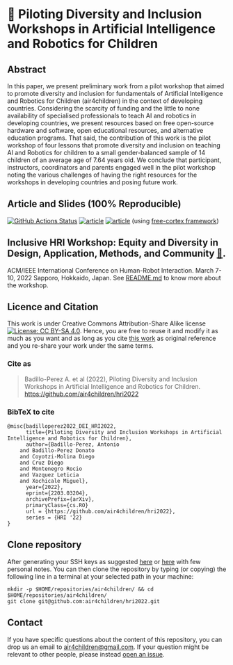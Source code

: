 # :page_facing_up: Piloting Diversity and Inclusion Workshops in Artificial Intelligence and Robotics for Children
## Abstract
In this paper, we present preliminary work from a pilot workshop that aimed to promote diversity and inclusion for fundamentals of Artificial Intelligence and Robotics for Children (air4children) in the context of developing countries.
Considering the scarcity of funding and the little to none availability of specialised professionals to teach AI and robotics in developing countries, we present resources based on free open-source hardware and software, open educational resources, and alternative education programs.
That said, the contribution of this work is the pilot workshop of four lessons that promote diversity and inclusion on teaching AI and Robotics for children to a small gender-balanced sample of 14 children of an average age of 7.64 years old.
We conclude that participant, instructors, coordinators and parents engaged well in the pilot workshop noting the various challenges of having the right resources for the workshops in developing countries and posing future work.

## Article and Slides (100% Reproducible)
[![GitHub Actions Status](https://github.com/air4children/hri2022/workflows/CITEX/badge.svg)](https://github.com/air4children/hri2022/actions) [![article](https://img.shields.io/badge/article-arXiv-orange.svg)](https://arxiv.org/abs/2203.03204) [![article](https://img.shields.io/badge/read-article-blue.svg)](https://github.com/air4children/hri2022/blob/pdfs/workshop-paper.pdf) (using [free-cortex framework](https://github.com/free-cortex/framework)) 

## Inclusive HRI Workshop: Equity and Diversity in Design, Application, Methods, and Community  [:link:](https://sites.google.com/view/dei-hri-2022/home).
ACM/IEEE International Conference on Human-Robot Interaction. 
March 7-10, 2022 Sapporo, Hokkaido, Japan. 
See [README.md](workshop/README.md) to know more about the workshop.

## Licence and Citation 
This work is under Creative Commons Attribution-Share Alike license [![License: CC BY-SA 4.0](https://licensebuttons.net/l/by-sa/4.0/80x15.png)](https://creativecommons.org/licenses/by-sa/4.0/). 
Hence, you are free to reuse it and modify it as much as you want and as long as you cite [this work](https://github.com/air4children/hri2022) as original reference and you re-share your work under the same terms.

### Cite as
> Badillo-Perez A. et al (2022), Piloting Diversity and Inclusion Workshops in Artificial Intelligence and Robotics for Children. https://github.com/air4children/hri2022 

### BibTeX to cite
```
@misc{badilloperez2022_DEI_HRI2022,
      title={Piloting Diversity and Inclusion Workshops in Artificial Intelligence and Robotics for Children}, 
      author={Badillo-Perez, Antonio
	and Badillo-Perez Donato 
	and Coyotzi-Molina Diego 
	and Cruz Diego 
	and Montenegro Rocio 
	and Vazquez Leticia 
	and Xochicale Miguel},
      year={2022},
      eprint={2203.03204},
      archivePrefix={arXiv},
      primaryClass={cs.RO}
      url = {https://github.com/air4children/hri2022},
      series = {HRI '22}
}
```

## Clone repository
After generating your SSH keys as suggested [here](https://docs.github.com/en/github/authenticating-to-github/generating-a-new-ssh-key-and-adding-it-to-the-ssh-agent) or [here](https://github.com/mxochicale/tools/blob/main/github/SSH.md) with few personal notes.
You can then clone the repository by typing (or copying) the following line in a terminal at your selected path in your machine:
```
mkdir -p $HOME/repositories/air4children/ && cd $HOME/repositories/air4children/
git clone git@github.com:air4children/hri2022.git
```

## Contact 
If you have specific questions about the content of this repository, you can drop us an email to [air4children@gmail.com](mailto:air4children@gmail.com?subject="[questions]").
If your question might be relevant to other people, please instead [open an issue](https://github.com/air4children/hri2022/issues).

